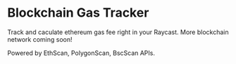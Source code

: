 # Blockchain Gas Tracker

Track and caculate ethereum gas fee right in your Raycast.
More blockchain network coming soon!

Powered by EthScan, PolygonScan, BscScan APIs.